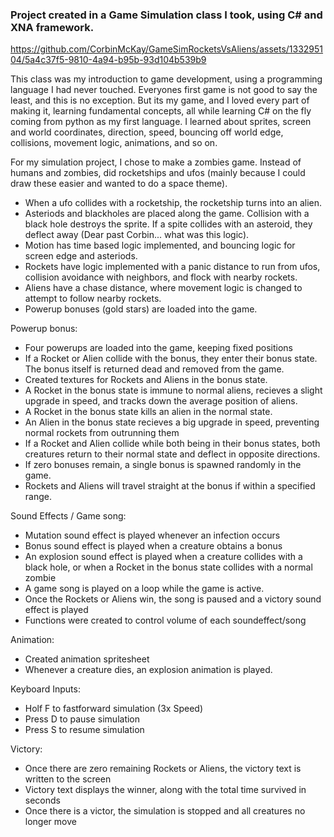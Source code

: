 ### Project created in a Game Simulation class I took, using C# and XNA framework. ###

https://github.com/CorbinMcKay/GameSimRocketsVsAliens/assets/133295104/5a4c37f5-9810-4a94-b95b-93d104b539b9

This class was my introduction to game development, using a programming language I had never touched. 
Everyones first game is not good to say the least, and this is no exception. But its my game, and I loved every part of making
it, learning fundamental concepts, all while learning C# on the fly coming from python as my first language. I learned about sprites,
screen and world coordinates, direction, speed, bouncing off world edge, collisions, movement logic, animations, and so on. 

For my simulation project, I chose to make a zombies game. Instead of humans and zombies, did rocketships and ufos (mainly because I could draw these easier and wanted to do a space theme).
- When a ufo collides with a rocketship, the rocketship turns into an alien.
- Asteriods and blackholes are placed along the game. Collision with a black hole destroys the sprite. If a spite collides with an asteroid, they deflect away (Dear past Corbin... what was this logic). 
- Motion has time based logic implemented, and bouncing logic for screen edge and asteriods. 
- Rockets have logic implemented with a panic distance to run from ufos, collision avoidance with neighbors, and flock with nearby rockets.
- Aliens have a chase distance, where movement logic is changed to attempt to follow nearby rockets.
- Powerup bonuses (gold stars) are loaded into the game. 

Powerup bonus: 
- Four powerups are loaded into the game, keeping fixed positions
- If a Rocket or Alien collide with the bonus, they enter their bonus state. The bonus itself is returned dead and removed from the game. 
- Created textures for Rockets and Aliens in the bonus state. 
- A Rocket in the bonus state is immune to normal aliens, recieves a slight upgrade in speed, and tracks down the average position of aliens.
- A Rocket in the bonus state kills an alien in the normal state. 
- An Alien in the bonus state recieves a big upgrade in speed, preventing normal rockets from outrunning them
- If a Rocket and Alien collide while both being in their bonus states, both creatures return to their normal state and deflect in opposite directions.
- If zero bonuses remain, a single bonus is spawned randomly in the game. 
- Rockets and Aliens will travel straight at the bonus if within a specified range.

Sound Effects / Game song:
- Mutation sound effect is played whenever an infection occurs
- Bonus sound effect is played when a creature obtains a bonus
- An explosion sound effect is played when a creature collides with a black hole, or when a Rocket in the bonus state collides with a normal zombie
- A game song is played on a loop while the game is active. 
- Once the Rockets or Aliens win, the song is paused and a victory sound effect is played
- Functions were created to control volume of each soundeffect/song

Animation: 
- Created animation spritesheet
- Whenever a creature dies, an explosion animation is played. 

Keyboard Inputs: 
- Holf F to fastforward simulation (3x Speed)
- Press D to pause simulation
- Press S to resume simulation

Victory:
- Once there are zero remaining Rockets or Aliens, the victory text is written to the screen
- Victory text displays the winner, along with the total time survived in seconds
- Once there is a victor, the simulation is stopped and all creatures no longer move
